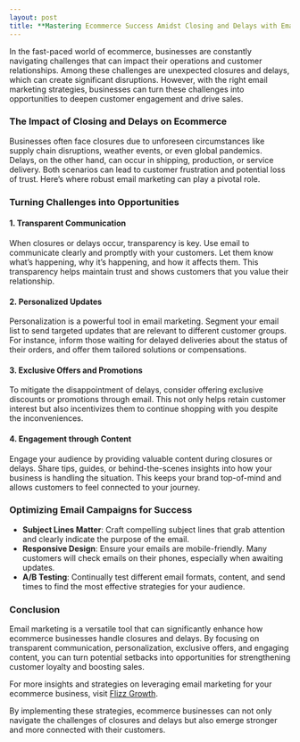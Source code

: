 ```yaml
---
layout: post
title: **Mastering Ecommerce Success Amidst Closing and Delays with Email Strategies**
---
```



In the fast-paced world of ecommerce, businesses are constantly navigating challenges that can impact their operations and customer relationships. Among these challenges are unexpected closures and delays, which can create significant disruptions. However, with the right email marketing strategies, businesses can turn these challenges into opportunities to deepen customer engagement and drive sales.

### The Impact of Closing and Delays on Ecommerce

Businesses often face closures due to unforeseen circumstances like supply chain disruptions, weather events, or even global pandemics. Delays, on the other hand, can occur in shipping, production, or service delivery. Both scenarios can lead to customer frustration and potential loss of trust. Here’s where robust email marketing can play a pivotal role.

### Turning Challenges into Opportunities

#### 1. **Transparent Communication**

When closures or delays occur, transparency is key. Use email to communicate clearly and promptly with your customers. Let them know what’s happening, why it’s happening, and how it affects them. This transparency helps maintain trust and shows customers that you value their relationship.

#### 2. **Personalized Updates**

Personalization is a powerful tool in email marketing. Segment your email list to send targeted updates that are relevant to different customer groups. For instance, inform those waiting for delayed deliveries about the status of their orders, and offer them tailored solutions or compensations.

#### 3. **Exclusive Offers and Promotions**

To mitigate the disappointment of delays, consider offering exclusive discounts or promotions through email. This not only helps retain customer interest but also incentivizes them to continue shopping with you despite the inconveniences.

#### 4. **Engagement through Content**

Engage your audience by providing valuable content during closures or delays. Share tips, guides, or behind-the-scenes insights into how your business is handling the situation. This keeps your brand top-of-mind and allows customers to feel connected to your journey.

### Optimizing Email Campaigns for Success

- **Subject Lines Matter**: Craft compelling subject lines that grab attention and clearly indicate the purpose of the email.
- **Responsive Design**: Ensure your emails are mobile-friendly. Many customers will check emails on their phones, especially when awaiting updates.
- **A/B Testing**: Continually test different email formats, content, and send times to find the most effective strategies for your audience.

### Conclusion

Email marketing is a versatile tool that can significantly enhance how ecommerce businesses handle closures and delays. By focusing on transparent communication, personalization, exclusive offers, and engaging content, you can turn potential setbacks into opportunities for strengthening customer loyalty and boosting sales.

For more insights and strategies on leveraging email marketing for your ecommerce business, visit [Flizz Growth](https://flizzgrowth.com).

By implementing these strategies, ecommerce businesses can not only navigate the challenges of closures and delays but also emerge stronger and more connected with their customers.